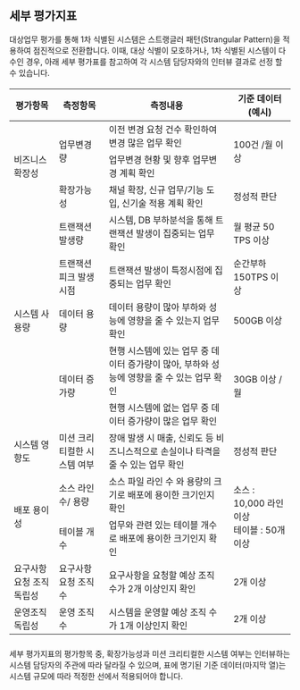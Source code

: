## 세부 평가지표 

대상업무 평가를 통해 1차 식별된 시스템은 스트랭글러 패턴(Strangular Pattern)을 적용하여 점진적으로 전환합니다. 
이때, 대상 식별이 모호하거나, 1차 식별된 시스템이 다수인 경우, 아래 세부 평가표를 참고하여 각 시스템 담당자와의 인터뷰 결과로 선정 할 수 있습니다.

<h5>
<table>
<thead>
<tr class="header">
<th><strong>평가항목</strong></th>
<th><strong>측정항목</strong></th>
<th><strong>측정내용</strong></th>
<th><strong>기준 데이터 (예시)</strong></th>
</tr>
</thead>
<tbody>
<tr class="odd">
<td rowspan="3">비즈니스 확장성</td>
<td rowspan="2">업무변경량</td>
<td>이전 변경 요청 건수 확인하여 변경 많은 업무 확인</td>
<td rowspan="2">100건 /월 이상</td>
</tr>
<tr class="even">
<td>업무변경 현황 및 향후 업무변경 계획 확인</td>
</tr>
<tr class="odd">
<td>확장가능성</td>
<td>채널 확장, 신규 업무/기능 도입, 신기술 적용 계획 확인</td>
<td>정성적 판단</td>
</tr>
<tr class="even">
<td rowspan="5">시스템 사용량</td>
<td>트랜잭션 발생량</td>
<td>시스템, DB 부하분석을 통해 트랜잭션 발생이 집중되는 업무 확인</td>
<td>월 평균 50 TPS 이상</td>
</tr>
<tr class="odd">
<td>트랜잭션 피크 발생시점</td>
<td>트랜잭션 발생이 특정시점에 집중되는 업무 확인</td>
<td>순간부하 150TPS 이상</td>
</tr>
<tr class="even">
<td>데이터 용량</td>
<td>데이터 용량이 많아 부하와 성능에 영향을 줄 수 있는지 업무 확인</td>
<td>500GB 이상</td>
</tr>
<tr class="odd">
<td rowspan="2">데이터 증가량</td>
<td>현행 시스템에 있는 업무 중 데이터 증가량이 많아, 부하와 성능에 영향을 줄 수 있는 업무 확인</td>
<td rowspan="2">30GB 이상 /월</td>
</tr>
<tr class="even">
<td>현행 시스템에 없는 업무 중 데이터 증가량이 많은 업무 확인</td>
</tr>
<tr class="odd">
<td>시스템 영향도</td>
<td>미션 크리티컬한 시스템 여부</td>
<td>장애 발생 시 매출, 신뢰도 등 비즈니스적으로 손실이나 타격을 줄 수 있는 업무 확인</td>
<td>정성적 판단</td>
</tr>
<tr class="even">
<td rowspan="2">배포 용이성</td>
<td>소스 라인 수/ 용량</td>
<td>소스 파일 라인 수 와 용량의 크기로 배포에 용이한 크기인지 확인</td>
<td rowspan="2">소스 : 10,000 라인 이상<br />
테이블 : 50개 이상</td>
</tr>
<tr class="odd">
<td>테이블 개수</td>
<td>업무와 관련 있는 테이블 개수로 배포에 용이한 크기인지 확인</td>
</tr>
<tr class="even">
<td>요구사항 요청 조직 독립성</td>
<td>요구사항 요청 조직 수</td>
<td>요구사항을 요청할 예상 조직 수가 2개 이상인지 확인</td>
<td>2개 이상</td>
</tr>
<tr class="odd">
<td>운영조직 독립성</td>
<td>운영 조직 수</td>
<td>시스템을 운영할 예상 조직 수가 1개 이상인지 확인</td>
<td>2개 이상</td>
</tr>
</tbody>
</table>

</h5>

세부 평가지표의 평가항목 중, 확장가능성과 미션 크리티컬한 시스템 여부는 인터뷰하는 시스템 담당자의 주관에 따라 달라질 수 있으며, 표에 명기된 기준 데이터(마지막 열)는 시스템 규모에 따라 적정한 선에서 적용되어야 합니다.
